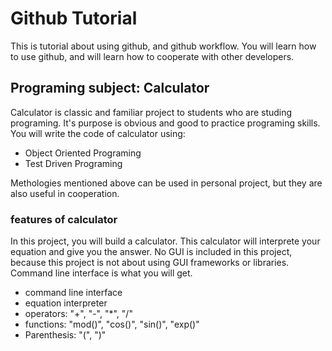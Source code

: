 # Github Tutorial

This is tutorial about using github, and github workflow.
You will learn how to use github, and will learn how to cooperate with other developers.

## Programing subject: Calculator

Calculator is classic and familiar project to students who are studing programing. It's purpose is obvious and good to practice programing skills. You will write the code of calculator using:

- Object Oriented Programing
- Test Driven Programing

Methologies mentioned above can be used in personal project, but they are also useful in cooperation.

### features of calculator

In this project, you will build a calculator. This calculator will interprete your equation and give you the answer. No GUI is included in this project, because this project is not about using GUI frameworks or libraries. Command line interface is what you will get.

- command line interface
- equation interpreter
- operators: "+", "-", "\*", "/"
- functions: "mod()", "cos()", "sin()", "exp()"
- Parenthesis: "(", ")"
